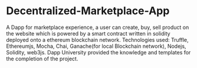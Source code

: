 # Decentralized-Marketplace-App
A Dapp for marketplace experience, a user can create, buy, sell product on the website which is powered by a smart contract written in solidity deployed onto a ethereum blockchain network. Technologies used: Truffle, Ethereumjs, Mocha, Chai, Ganache(for local Blockchain network), Nodejs, Solidity, web3js.
Dapp University provided the knowledge and templates for the completion of the project.
